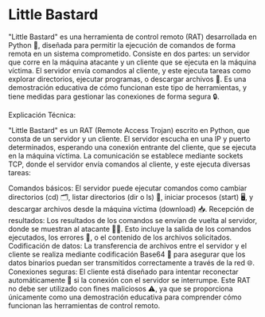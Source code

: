 # Little Bastard
"Little Bastard" es una herramienta de control remoto (RAT) desarrollada en Python 🐍, diseñada para permitir la ejecución de comandos de forma remota en un sistema comprometido. Consiste en dos partes: un servidor que corre en la máquina atacante y un cliente que se ejecuta en la máquina víctima. El servidor envía comandos al cliente, y este ejecuta tareas como explorar directorios, ejecutar programas, o descargar archivos 📂. Es una demostración educativa de cómo funcionan este tipo de herramientas, y tiene medidas para gestionar las conexiones de forma segura 🔒.

Explicación Técnica:

"Little Bastard" es un RAT (Remote Access Trojan) escrito en Python, que consta de un servidor y un cliente. El servidor escucha en una IP y puerto determinados, esperando una conexión entrante del cliente, que se ejecuta en la máquina víctima. La comunicación se establece mediante sockets TCP, donde el servidor envía comandos al cliente, y este ejecuta diversas tareas:

Comandos básicos: El servidor puede ejecutar comandos como cambiar directorios (cd) 🗂️, listar directorios (dir o ls) 📑, iniciar procesos (start) 🖥️, y descargar archivos desde la máquina víctima (download) 📥.
Recepción de resultados: Los resultados de los comandos se envían de vuelta al servidor, donde se muestran al atacante 👨‍💻. Esto incluye la salida de los comandos ejecutados, los errores 🚫, o el contenido de los archivos solicitados.
Codificación de datos: La transferencia de archivos entre el servidor y el cliente se realiza mediante codificación Base64 🔐 para asegurar que los datos binarios puedan ser transmitidos correctamente a través de la red 🌐.
Conexiones seguras: El cliente está diseñado para intentar reconectar automáticamente 🔄 si la conexión con el servidor se interrumpe.
Este RAT no debe ser utilizado con fines maliciosos ⚠️, ya que se proporciona únicamente como una demostración educativa para comprender cómo funcionan las herramientas de control remoto.
